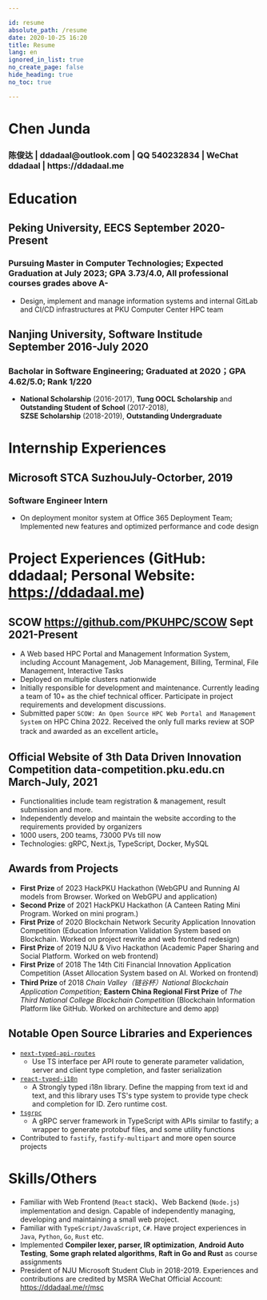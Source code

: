 ```yaml
---

id: resume
absolute_path: /resume
date: 2020-10-25 16:20
title: Resume
lang: en
ignored_in_list: true
no_create_page: false
hide_heading: true
no_toc: true

---
```


<h1 class="name">
Chen Junda
</h1>

<h3 class="contact">陈俊达 | ddadaal@outlook.com | QQ 540232834 | WeChat ddadaal | https://ddadaal.me

</h3>

# Education

## <span class="highlight">Peking University, EECS</span> <span class="right">September 2020-Present</span>

### Pursuing Master in Computer Technologies; Expected Graduation at July 2023; GPA 3.73/4.0, All professional courses grades above A-

- Design, implement and manage information systems and internal GitLab and CI/CD infrastructures at PKU Computer Center HPC team

## <span class="highlight">Nanjing University, Software Institude</span> <span class="right">September 2016-July 2020</span>

### Bacholar in Software Engineering; Graduated at 2020；GPA 4.62/5.0; Rank 1/220
- **National Scholarship** (2016-2017), **Tung OOCL Scholarship** and **Outstanding Student of School** (2017-2018), <span style="display: inline-block">**SZSE Scholarship** (2018-2019)</span>, **Outstanding Undergraduate**

# Internship Experiences

## <span class="highlight">Microsoft STCA Suzhou</span><span class="right">July-Octorber, 2019</span>
### Software Engineer Intern

- On deployment monitor system at Office 365 Deployment Team; Implemented new features and optimized performance and code design

# Project Experiences (GitHub: ddadaal; Personal Website: https://ddadaal.me)

## **SCOW** https://github.com/PKUHPC/SCOW <span class="right">Sept 2021-Present</span>

- A Web based HPC Portal and Management Information System, including Account Management, Job Management, Billing, Terminal, File Management, Interactive Tasks
- Deployed on multiple clusters nationwide
- Initially responsible for development and maintenance. Currently leading a team of 10+ as the chief technical officer. Participate in project requirements and development discussions.
- Submitted paper `SCOW: An Open Source HPC Web Portal and Management System` on HPC China 2022. Received the only full marks review at SOP track and awarded as an excellent article。

## **Official Website of 3th Data Driven Innovation Competition** data-competition.pku.edu.cn <span class="right">March-July, 2021</span>

- Functionalities include team registration & management, result submission and more.
- Independently develop and maintain the website according to the requirements provided by organizers
- 1000 users, 200 teams, 73000 PVs till now
- Technologies: gRPC, Next.js, TypeScript, Docker, MySQL

## Awards from Projects

- **First Prize** of 2023 HackPKU Hackathon (WebGPU and Running AI models from Browser. Worked on WebGPU and application)
- **Second Prize** of 2021 HackPKU Hackathon (A Canteen Rating Mini Program. Worked on mini program.)
- **First Prize** of 2020 Blockchain Network Security Application Innovation Competition  (Education Information Validation System based on Blockchain. Worked on project rewrite and web frontend redesign)
- **First Prize** of 2019 NJU & Vivo Hackathon (Academic Paper Sharing and Social Platform. Worked on web frontend)
- **First Prize** of 2018 The 14th Citi Financial Innovation Application Competition (Asset Allocation System based on AI. Worked on frontend)
- **Third Prize** of 2018 *Chain Valley（链谷杯）National Blockchain Application Competition*; **Eastern China Regional First Prize** of *The Third National College Blockchain Competition* (Blockchain Information Platform like GitHub. Worked on architecture and demo app)

## Notable Open Source Libraries and Experiences

- [`next-typed-api-routes`](https://github.com/ddadaal/next-typed-api-routes)
  - Use TS interface per API route to generate parameter validation, server and client type completion, and faster serialization
- [`react-typed-i18n`](https://github.com/ddadaal/react-typed-i18n)
  - A Strongly typed i18n library. Define the mapping from text id and text, and this library uses TS's type system to provide type check and completion for ID. Zero runtime cost.
- [`tsgrpc`](https://github.com/ddadaal/tsgrpc)
  - A gRPC server framework in TypeScript with APIs similar to fastify; a wrapper to generate protobuf files, and some utility functions
- Contributed to `fastify`, `fastify-multipart` and more open source projects

# Skills/Others

- Familiar with Web Frontend (`React` stack)、Web Backend (`Node.js`) implementation and design. Capable of independently managing, developing and maintaining a small web project.
- Familiar with `TypeScript/JavaScript`, `C#`. Have project experiences in `Java`, `Python`, `Go`, `Rust` etc.
- Implemented **Compiler lexer, parser, IR optimization**, **Android Auto Testing**, **Some graph related algorithms**, **Raft in Go and Rust** as course assignments
- President of NJU Microsoft Student Club in 2018-2019. Experiences and contributions are credited by MSRA WeChat Official Account: https://ddadaal.me/r/msc

